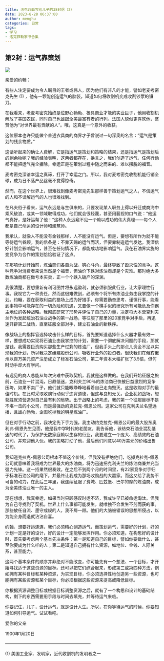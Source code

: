 ```yaml
---
title: 洛克菲勒写给儿子的38封信（2）
date: 2023-8-28 06:37:00
author: menghu
categories: 日常
tags:
- 学习
- 洛克菲勒家书合集
---
```


## 第2封：运气靠策划

![](https://cdn.pixabay.com/photo/2016/10/22/18/52/beach-1761410_1280.jpg)

<!-- more -->

亲爱的约翰：

​		有些人注定要成为令人瞩目的王者或伟人，因为他们有非凡的才能，譬如老麦考密克先生 (1) ，他有一颗能创造运气的脑袋，知道如何将收割机变成收割钞票的镰刀。

​		在我看来，老麦考密克始终是位野心勃勃、极具商业才能的实业巨子，他用收割机解放了美国农民，同时自己也雄踞全美最富有者的行列。法国人貌似更喜欢他，盛赞他为“对世界最有贡献的人”。哦，这真是一个意外的收获。

​		这位原本也许只能做个普通农具商的商界才子曾说过一句深奥的名言：“运气是策划的残余物质。”

​		这话听起来的确让人费解，它是指运气是策划和策略的结果，还是指运气是策划后的剩余物呢？我的经验表明，这两者都存在，换言之，我们创造了运气，任何行动都不能把运气完全摒除，幸运正是在策划过程中随之而来的、难以摆脱的福音。

​		麦考密克深谙幸运之真谛，打开了幸运之门。所以，我对麦考密克收割机能行销全球，成为日不落产品丝毫不觉得惊奇。

​		然而，在这个世界上，很难找到像麦考密克先生那样善于策划运气之人，不信运气的人和不误解运气的人也很难找到。

​		在凡夫俗子看来，运气永远是与生俱来的，只要发现某人职务上得以升迁或商海中乘风破浪，或某一领域取得成功，他们就会很轻蔑，甚至用藐视的口气说：“他运气真好，是好运帮了他！”这种人永远窥不见一个赖以成功的伟大真理——每个人都是自己命运的设计师和建筑师。

​		我承认，就像人不能没有金钱那样，人不能没有运气。但是，要想有所作为就不能等待运气眷顾。我的信条是：不靠天赐的运气而活，但要靠制造运气发达。我深信好计划会影响运气，甚至在任何情况下，都能成功地影响运气。我在石油界实施的变竞争为合作的策划恰恰验证了这点。

​		在那项计划开始前，炼油商们各自为战，钩心斗角，最终导致了毁灭性的竞争。这种竞争对消费者来说当然是个福音，但油价下跌对炼油商却是个灾难。那时绝大多数炼油商都在做亏本买卖，正一个个跌入破产的深渊。

​		我很清楚，要想重新有利可图并将永远盈利，就必须驯服此行业，让大家理性行事。我视它为一种责任，然而这很难做到，必须有个将所有炼油业务由我掌控的计划。约翰，要在获取利益的猎场上成为好猎手，你需要勤奋思考、谨慎行事，能看到事物中可能存在的一切危险和机遇，又要像一个棋手似的研究所有可能危及你霸主地位的各种战略。我彻底研究了形势并评估了自己的力量，决定将大本营克利夫兰作为发起统治石油业战争的第一战场，等征服了那里的20家竞争对手后，再迅速开辟第二战场，直至征服全部对手，建立石油业的新秩序。

​		像战场上的指挥官选择攻击什么样的目标，首先要知道选择什么火器才最有效一样，要想成功实现将石油业由我掌控的计划，需要一个彻底解决问题的手段，那就是钱。我需要巨资购买那些生产过剩的炼油厂，但我手头上的那点儿资金不足以实现我的计划，所以我决定组建股份公司，吸收行业外的投资者。很快我们在俄亥俄州以百万美元资产注册成立了标准石油公司，第二年资本大幅扩张了3.5倍，但何时动手却大有学问。

​		有远见的商人总能从每次灾难中获取契机，我就是这样做的。在我们开始征服之旅前，石油业一片混沌，日趋低迷，克利夫兰90％的炼油商已快被日益激烈的竞争压垮，如果不卖厂子，他们就只能眼睁睁地看着自己走向毁灭。这是收购对手的最佳时机。在此时采取收购行动似乎违背道德，但这与良知无关。企业犹如战场，想获胜就须营造对自己最有利的局势。出于战略上的考虑，我的第一个征服目标不是不堪一击的小公司，而是最强劲的克拉克-佩恩公司。这家公司在克利夫兰名望远播，且雄心勃勃，企图吃掉我的明星炼油厂。

​		但在对手行动之前，我决定先下手为强。我主动约克拉克-佩恩公司的最大股东奥利弗·佩恩先生见面，他是我中学时代的老朋友，我告诉他，该结束石油业混乱低迷的时代了，为保护无数家庭赖以生存的行业，我要建立一个庞大、高绩效的石油公司，并欢迎他入伙。我的策略打动了他，最后他们同意以40万美元的价格出售公司。

​		我知道克拉克-佩恩公司根本不值这个价钱，但我没有拒绝他们，吃掉克拉克-佩恩公司就意味着我将成为世界最大的炼油商，将为迅速把克利夫兰的炼油商兼并充当强力先锋。这一招果然很奏效。在之后不到两个月的时间里，有22家竞争对手归于标准石油公司的麾下，并最终让我成为那场收购战的大赢家。而这又给了我势不可当的动力，在此后三年里，我连续征服了费城、匹兹堡、巴尔的摩的炼油商，成为全美炼油业唯一的主人。

​		现在想想，我真幸运，如果当时只顾感叹时运不济，我或许早已被命运淘汰。但我为自己寻找到了契机。世界上什么事都可能发生，就唯独不会发生不劳而获的事。 那些放任自流、墨守成规的人，我不屑一顾。他们的大脑被错误的思想所侵占，以为能全身而退就沾沾自喜。

​		约翰，想要好运连连，我们必须精心创造运气，而策划运气，需要好的计划，好的计划一定是好的设计，好的设计一定能够发挥作用。你必须知道，在构思好的设计时，首先要考虑两个基本先决条件：第一是知道自己的目标，譬如你要做什么，甚至你要成为什么样的人；第二是知道自己拥有什么资源，如地位、金钱、人际关系，甚至能力。

​		这两个基本条件的顺序并非绝对不能改变，你可能先有一个想法、一个目标，才开始寻找适于这些资源的目标。还可以把它们综合起来，形成第三或第四种方法，例如拥有某种目标和某种资源，为实现目标，你必须选择性地创造另一些资源，也可能拥有某些资源和某个目标，你必须根据这些资源来提高或降低目标。

​		你根据资源调整目标或根据目标调整资源之后，就有了一个构思和设计的基础结构，剩下的东西需要用手段与时间去填充，并等待运气来临。

​		你要记住，儿子，设计运气，就是设计人生。所以，在你等待运气的时候，你要知道如何引导运气。试试看吧。





爱你的父亲

1900年1月20日





———————————————————— 

(1) 美国工业家、发明家，近代收割机的发明者之一
